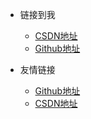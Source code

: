 <!-- _navbar.md -->

* 链接到我
  * [CSDN地址](https://blog.csdn.net/Scc_hy)
  * [Github地址](https://github.com/scchy)


* 友情链接
  * [Github地址](https://github.com/scchy)
  * [CSDN地址](https://blog.csdn.net/Scc_hy)